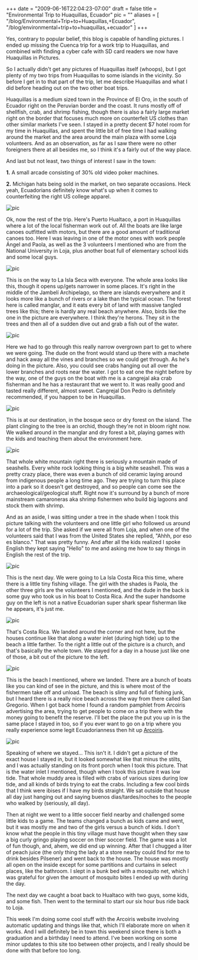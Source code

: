 
+++
date = "2009-06-16T22:04:23-07:00"
draft = false
title = "Environmental Trip to Huaquillas, Ecuador"
pic = ""
aliases = [
  "/blog/Environmental+Trip+to+Huaquillas,+Ecuador",
  "/blog/environmental+trip+to+huaquillas,+ecuador"
]
+++

<p>
    Yes, contrary to popular belief, this blog is capable of handling pictures.  I ended up missing the Cuenca trip for a work trip
    to Huaquillas, and combined with finding a cyber cafe with SD card readers we now have Huaquillas in Pictures. 
    </p>
    <p>
    So I actually didn't get any pictures of Huaquillas itself (whoops), but I got plenty of my two trips from Huaquillas to
    some islands in the vicinity.  So before I get in to that part of the trip, let me describe Huaquillas and what I did before
    heading out on the two other boat trips.
    </p>    
    <p>
    Huaquillas is a medium sized town in the Province of El Oro, in the south of Ecuador right on the Peruvian border and the coast.
    It runs mostly off of shellfish, crab, and shrimp fishing, though there is also a fairly large market right on the border that
    focuses much more on counterfeit US clothes than other similar markets I've seen.  I stayed in a pretty decent $7 hotel room
    for my time in Huaquillas, and spent the little bit of free time I had walking around the market and the area around the main
    plaza with some Loja volunteers.  And as an observation, as far as I saw there were no other foreigners there at all besides
    me, so I think it's a fairly out of the way place.
    </p>
    <p>
    And last but not least, two things of interest I saw in the town:    
    </p>
    <p>
    <b>1.</b> A small arcade consisting of 30% old video poker machines.    
    </p>
    <p>
    <b>2.</b> Michigan hats being sold in the market, on two separate occasions.  Heck yeah, Ecuadorians definitely know what's up
    when it comes to counterfeiting the right US college apparel.    
    </p>
    <img src = "http://www.justinmccandless.com/uploads/images/CIMG0469.jpg" alt = "pic">
    <p>
    Ok, now the rest of the trip.  Here's Puerto Hualtaco, a port in Huaquillas where a lot of the local fisherman work out of.  
    All the boats are like large canoes outfitted with motors, but there are a good 
    amount of traditional canoes too.  Here I was leaving in one of the motor ones with work people &Aacute;ngel and Paola, as well as the 
    3 volunteers I mentioned who are from the National University in Loja, plus another boat full of elementary school kids and 
    some local guys.
    </p>
    <img src = "http://www.justinmccandless.com/uploads/images/CIMG0490.jpg" alt = "pic">
    <p>
    This is on the way to La Isla Seca with everyone.  The whole area looks like this, though it opens up/gets narrower in some places.  
    It's right in the middle of the Jambel&iacute; Archipelago, so there are islands everywhere and it looks more like a bunch of rivers or 
    a lake than the typical ocean.  The forest here is called manglar, and it eats every bit of land with massive tangled trees like 
    this; there is hardly any real beach anywhere.  Also, birds like the one in the picture are everywhere.  I think they're herons.  
    They sit in the trees and then all of a sudden dive out and grab a fish out of the water.
    </p>
    <img src = "http://www.justinmccandless.com/uploads/images/CIMG0499.jpg" alt = "pic">
    <p>
    Here we had to go through this really narrow overgrown part to get to where we were going.  The dude on the front would stand up 
    there with a machete and hack away all the vines and branches so we could get through.  As he's doing in the picture.  Also, you 
    could see crabs hanging out all over the lower branches and roots near the water.  I got to eat one the night before by the way, 
    one of the guys on the boat with me is a cangrejal aka crab fisherman and he has a restaurant that we went to.  It was 
    really good and tasted really different, almost sweet.  Cangrejal Don Pedro is definitely recommended, if you happen to be in 
    Huaquillas.
    </p>
    <img src = "http://www.justinmccandless.com/uploads/images/CIMG0537.jpg" alt = "pic">
    <p>
    This is at our destination, in the bosque seco or dry forest on the island.  The plant clinging to the tree is an orchid, though 
    they're not in bloom right now.  We walked around in the manglar and dry forest a bit, playing games with the kids and teaching
    them about the environment here.
    </p>
    <img src = "http://www.justinmccandless.com/uploads/images/CIMG0549.jpg" alt = "pic">
    <p>
    That whole white mountain right there is seriously a mountain made of seashells.  Every white rock looking thing is a big white 
    seashell.  This was a pretty crazy place, there was even a bunch of old ceramic laying around from indigenous people a long time 
    ago.  They are trying to turn this place into a park so it doesn't get destroyed, and so people can come see the 
    archaeological/geological stuff.  Right now it's surround by a bunch of more mainstream camaroneras aka shrimp fishermen who build 
    big lagoons and stock them with shrimp.
    </p>
    <p>
    And as an aside, I was sitting under a tree in the shade when I took this picture talking with the volunteers and one little girl
    who followed us around for a lot of the trip.  She asked if we were all from Loja, and when one of the volunteers said that I was
    from the United States she replied, "Ahhh, por eso es blanco."  That was pretty funny.  And after all the kids realized I spoke English
    they kept saying "Hello" to me and asking me how to say things in English the rest of the trip.
    </p>
    <img src = "http://www.justinmccandless.com/uploads/images/CIMG0562.jpg" alt = "pic">
    <p>
    This is the next day.  We were going to La Isla Costa Rica this time, where there is a little tiny fishing village.  The girl with 
    the shades is Paola, the other three girls are the volunteers I mentioned, and the dude in the back is some guy who took us in his 
    boat to Costa Rica.  And the super handsome guy on the left is not a native Ecuadorian super shark spear fisherman like he 
    appears, it's just me.
    </p>
    <img src = "http://www.justinmccandless.com/uploads/images/CIMG0572.jpg" alt = "pic">
    <p>
    That's Costa Rica.  We landed around the corner and not here, but the houses continue like that along a water inlet (during high 
    tide) up to the beach a little farther.  To the right a little out of the picture is a church, and that's basically the whole town.  
    We stayed for a day in a house just like one of those, a bit out of the picture to the left.
    </p>
    <img src = "http://www.justinmccandless.com/uploads/images/CIMG0585.jpg" alt = "pic">
    <p>
    This is the beach I mentioned, where we landed.  There are a bunch of boats like you can kind of see in the picture, and this is 
    where most of the fishermen take off and unload.  The beach is slimy and full of fishing junk, but I heard there is a really nice 
    beach across the way from there called San Gregorio.  When I got back home I found a random pamphlet from Arcoiris advertising the 
    area, trying to get people to come on a trip there with the money going to benefit the reserve.  I'll bet the place the put 
    you up in is the same place I stayed in too, so if you ever want to go on a trip where you really experience some legit 
    Ecuadorianness then hit up 
    <a href = "http://www.arcoiris.org.ec">Arcoiris</a>.
    </p>
    <img src = "http://www.justinmccandless.com/uploads/images/CIMG0602.jpg" alt = "pic">
    <p>
    Speaking of where we stayed... This isn't it.  I didn't get a picture of the exact house I stayed in, but it looked somewhat like that 
    minus the stilts, and I was actually standing on its front porch when I took this picture.  That is the water inlet I mentioned, 
    though when I took this picture it was low tide.  That whole muddy area is filled with crabs of various sizes during low tide, and 
    all kinds of birds trying to eat the crabs.  Including a few cool birds that I think were ibises if I have my birds straight.  We 
    sat outside that house all day just hanging out and saying buenos dias/tardes/noches to the people who walked by (seriously, all day).
    </p>    
    <p>
    Then at night we went to a little soccer field nearby and challenged some little kids to a game.  The teams changed a bunch as kids
    came and went, but it was mostly me and two of the girls versus a bunch of kids.  I don't know what the people in this tiny village must
    have thought when they saw a big curly gringo playing soccer on thier soccer field.  The game was a lot of fun though, and, ahem,
    we did end up winning.  After that I chugged a liter of peach juice (the only thing the lady at a store nearby could find for me to 
    drink besides Pilsener) and went back to the house.  The house was mostly all open on the inside except for some partitions and
    curtains in select places, like the bathroom.  I slept in a bunk bed with a mosquito net, which I was grateful for given the amount
    of mosquito bites I ended up with during the day.
    </p>
    <p>
    The next day we caught a boat back to Hualtaco with two guys, some kids, and some fish.  Then went to the terminal to start our 
    six hour bus ride back to Loja.    
    </p>
    <p>
    This week I'm doing some cool stuff with the Arcoiris website involving automatic updating and things like that, which I'll
    elaborate more on when it works.  And I will definitely be in town this weekend since there is both a graduation and a birthday I need
    to attend.  I've been working on some minor updates to this site too between other projects, and I really should be done with that
    before too long.
    </p>